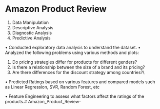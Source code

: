 # Amazon Product Review
1. Data Manipulation  
2. Descriptive Analysis
3. Diagnostic Analysis
4. Predictive Analysis
   
• Conducted exploratory data analysis to understand the dataset.
• Analyzed the following problems using various methods and plots:
1. Do pricing strategies differ for products for different genders?
2. Is there a relationship between the size of a brand and its pricing?
3. Are there differences for the discount strategy among countries?\
   
• Predicted Ratings based on various features and compared models such as Linear Regression, SVR, Random Forest, etc

• Feature Engineering to assess what factors affect the ratings of the products.# Amazon_Product_Review-
